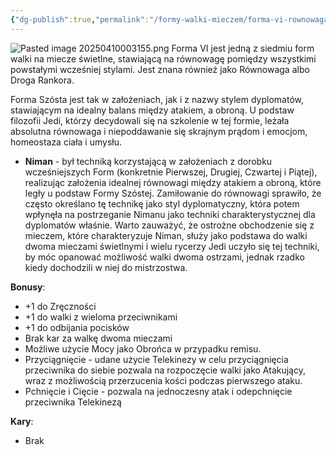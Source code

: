 ```yaml
---
{"dg-publish":true,"permalink":"/formy-walki-mieczem/forma-vi-rownowaga/","dgPassFrontmatter":true}
---
```


![Pasted image 20250410003155.png](/img/user/6%20Obrazy/Pasted%20image%2020250410003155.png)
Forma VI jest jedną z siedmiu form walki na miecze świetlne, stawiającą na równowagę pomiędzy wszystkimi powstałymi wcześniej stylami. Jest znana również jako Równowaga albo Droga Rankora.

Forma Szósta jest tak w założeniach, jak i z nazwy stylem dyplomatów, stawiającym na idealny balans między atakiem, a obroną. U podstaw filozofii Jedi, którzy decydowali się na szkolenie w tej formie, leżała absolutna równowaga i niepoddawanie się skrajnym prądom i emocjom, homeostaza ciała i umysłu.

- **Niman** - był techniką korzystającą w założeniach z dorobku wcześniejszych Form (konkretnie Pierwszej, Drugiej, Czwartej i Piątej), realizując założenia idealnej równowagi między atakiem a obroną, które legły u podstaw Formy Szóstej. Zamiłowanie do równowagi sprawiło, że często określano tę technikę jako styl dyplomatyczny, która potem wpłynęła na postrzeganie Nimanu jako techniki charakterystycznej dla dyplomatów właśnie. Warto zauważyć, że ostrożne obchodzenie się z mieczem, które charakteryzuje Niman, służy jako podstawa do walki dwoma mieczami świetlnymi i wielu rycerzy Jedi uczyło się tej techniki, by móc opanować możliwość walki dwoma ostrzami, jednak rzadko kiedy dochodzili w niej do mistrzostwa.

**Bonusy**:
- +1 do Zręczności
- +1 do walki z wieloma przeciwnikami
- +1 do odbijania pocisków
- Brak kar za walkę dwoma mieczami
- Możliwe użycie Mocy jako Obrońca w przypadku remisu.
- Przyciągnięcie - udane użycie Telekinezy w celu przyciągnięcia przeciwnika do siebie pozwala na rozpoczęcie walki jako Atakujący, wraz z możliwością przerzucenia kości podczas pierwszego ataku.
- Pchnięcie i Cięcie - pozwala na jednoczesny atak i odepchnięcie przeciwnika Telekinezą

**Kary**:
- Brak